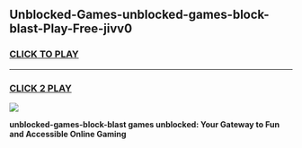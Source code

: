 
## Unblocked-Games-unblocked-games-block-blast-Play-Free-jivv0
<h3>
<a href="https://premium76.site?title=unblocked-games-block-blast&ref=19M">CLICK TO PLAY</a></h3>
<hr>

<h3>
<a href="https://premium76.site?title=unblocked-games-block-blast&ref=19M">CLICK 2 PLAY</a>
  
</h3>

<a href="https://premium76.site?title=unblocked-games-block-blast&ref=19M"><img src="https://clearcache.store/games.png"></a>


**unblocked-games-block-blast games unblocked: Your Gateway to Fun and Accessible Online Gaming**
